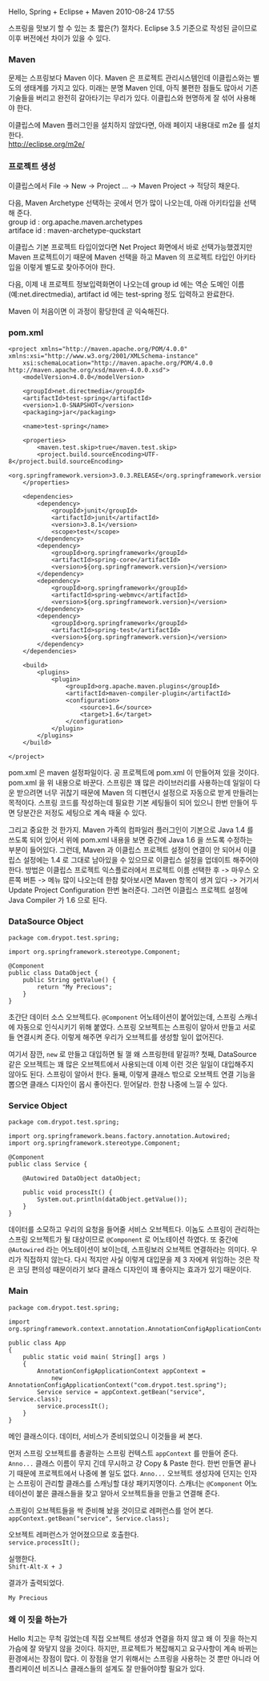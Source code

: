 Hello, Spring + Eclipse + Maven
2010-08-24 17:55

스프링을 맛보기 할 수 있는 초 짧은(?) 절차다.
Eclipse 3.5 기준으로 작성된 글이므로 이후 버전에선 차이가 있을 수 있다.

### Maven

문제는 스프링보다 Maven 이다.
Maven 은 프로젝트 관리시스템인데 이클립스와는 별도의 생태계를 가지고 있다.
미래는 분명 Maven 인데, 아직 불편한 점들도 많아서 기존 기술들을 버리고 완전히 갈아타기는 무리가 있다.
이클립스와 현명하게 잘 섞어 사용해야 한다.

이클립스에 Maven 플러그인을 설치하지 않았다면, 아래 페이지 내용대로 m2e 를 설치한다.  
http://eclipse.org/m2e/

### 프로젝트 생성

이클립스에서 File -> New -> Project ... -> Maven Project -> 적당히 채운다. 

다음, Maven Archetype 선택하는 곳에서 먼가 많이 나오는데, 아래 아키타입을 선택해 준다.  
group id : org.apache.maven.archetypes  
artiface id : maven-archetype-quckstart

이클립스 기본 프로젝트 타입이었다면 Net Project 화면에서 바로 선택가능했겠지만
Maven 프로젝트이기 때문에 Maven 선택을 하고
Maven 의 프로젝트 타입인 아키타입을 이렇게 별도로 찾아주어야 한다.

다음, 이제 내 프로젝트 정보입력화면이 나오는데
group id 에는 역순 도메인 이름 (예:net.directmedia),
artifact id 에는 test-spring 정도 입력하고 완료한다.

Maven 이 처음이면 이 과정이 황당한데 곧 익숙해진다.

### pom.xml

	<project xmlns="http://maven.apache.org/POM/4.0.0" xmlns:xsi="http://www.w3.org/2001/XMLSchema-instance"
		xsi:schemaLocation="http://maven.apache.org/POM/4.0.0 http://maven.apache.org/xsd/maven-4.0.0.xsd">
		<modelVersion>4.0.0</modelVersion>
	
		<groupId>net.directmedia</groupId>
		<artifactId>test-spring</artifactId>
		<version>1.0-SNAPSHOT</version>
		<packaging>jar</packaging>
	
		<name>test-spring</name>
	
		<properties>
			<maven.test.skip>true</maven.test.skip>
			<project.build.sourceEncoding>UTF-8</project.build.sourceEncoding>
			<org.springframework.version>3.0.3.RELEASE</org.springframework.version>
		</properties>
	
		<dependencies>
			<dependency>
				<groupId>junit</groupId>
				<artifactId>junit</artifactId>
				<version>3.8.1</version>
				<scope>test</scope>
			</dependency>
			<dependency>
				<groupId>org.springframework</groupId>
				<artifactId>spring-core</artifactId>
				<version>${org.springframework.version}</version>
			</dependency>
			<dependency>
				<groupId>org.springframework</groupId>
				<artifactId>spring-webmvc</artifactId>
				<version>${org.springframework.version}</version>
			</dependency>
			<dependency>
				<groupId>org.springframework</groupId>
				<artifactId>spring-test</artifactId>
				<version>${org.springframework.version}</version>
			</dependency>
		</dependencies>
	
		<build>
			<plugins>
				<plugin>
					<groupId>org.apache.maven.plugins</groupId>
					<artifactId>maven-compiler-plugin</artifactId>
					<configuration>
						<source>1.6</source>
						<target>1.6</target>
					</configuration>
				</plugin>
			</plugins>
		</build>
		
	</project>
	
pom.xml 은 maven 설정파일이다.
공 프로젝트에 pom.xml 이 만들어져 있을 것이다.
pom.xml 을 위 내용으로 바꾼다.
스프링은 꽤 많은 라이브러리를 사용하는데 일일이 다운 받으려면 너무 귀찮기 때문에
Maven 의 디펜던시 설정으로 자동으로 받게 만들려는 목적이다.
스프링 코드를 작성하는데 필요한 기본 세팅들이 되어 있으니
한번 만들어 두면 당분간은 저정도 세팅으로 계속 때울 수 있다.

그리고 중요한 것 한가지.
Maven 가족의 컴파일러 플러그인이 기본으로 Java 1.4 를 쓰도록 되어 있어서
위에 pom.xml 내용을 보면 중간에 Java 1.6 을 쓰도록 수정하는 부분이 들어있다.
그런데, Maven 과 이클립스 프로젝트 설정이 연결이 안 되어서
이클립스 설정에는 1.4 로 그대로 남아있을 수 있으므로
이클립스 설정을 업데이트 해주어야 한다.
방법은 이클립스 프로젝트 익스플로러에서 프로젝트 이름 선택한 후 -> 마우스 오른쪽 버튼 ->
메뉴 많이 나오는데 한참 찾아보시면 Maven 항목이 생겨 있다 ->
거기서 Update Project Configuration 한번 눌러준다.
그러면 이클립스 프로젝트 설정에 Java Compiler 가 1.6 으로 된다.


### DataSource Object

	package com.drypot.test.spring;
	
	import org.springframework.stereotype.Component;
	
	@Component
	public class DataObject {
		public String getValue() {
			return "My Precious";
		}
	}


초간단 데이터 소스 오브젝트다.
`@Component` 어노테이션이 붙어있는데, 스프링 스캐너에 자동으로 인식시키기 위해 붙였다.
스프링 오브젝트는 스프링이 알아서 만들고 서로들 연결시켜 준다.
이렇게 해주면 우리가 오브젝트를 생성할 일이 없어진다.

여기서 잠깐, `new` 로 만들고 대입하면 될 껄 왜 스프링한테 맡길까?
첫째, DataSource 같은 오브젝트는 꽤 많은 오브젝트에서 사용되는데
이제 이런 것은 일일이 대입해주지 않아도 된다. 스프링이 알아서 한다.
둘째, 이렇게 클래스 밖으로 오브젝트 연결 기능을 뽑으면 클래스 디자인이 몹시 좋아진다.
믿어달라. 한참 나중에 느낄 수 있다.

### Service Object

	package com.drypot.test.spring;
	
	import org.springframework.beans.factory.annotation.Autowired;
	import org.springframework.stereotype.Component;
	
	@Component
	public class Service {

		@Autowired DataObject dataObject;

		public void processIt() {
			System.out.println(dataObject.getValue());
		}
	}

데이터를 소모하고 우리의 요청을 들어줄 서비스 오브젝트다.
이놈도 스프링이 관리하는 스프링 오브젝트가 될 대상이므로 `@Component` 로 어노테이션 하였다.
또 중간에 `@Autowired` 라는 어노테이션이 보이는데, 스프링보러 오브젝트 연결하라는 의미다.
우리가 직접하지 않는다.
다시 적지만 사실 이렇게 대입문을 제 3 자에게 위임하는 것은 작은 코딩 편의성 때문이라기 보다
클래스 디자인이 꽤 좋아지는 효과가 있기 때문이다.


### Main

	package com.drypot.test.spring;
	
	import org.springframework.context.annotation.AnnotationConfigApplicationContext;
	
	public class App 
	{
		public static void main( String[] args )
		{
			AnnotationConfigApplicationContext appContext =
				new AnnotationConfigApplicationContext("com.drypot.test.spring");
			Service service = appContext.getBean("service", Service.class);
			service.processIt();
		}
	}
	
메인 클래스이다. 데이터, 서비스가 준비되었으니 이것들을 써 본다.

먼저 스프링 오브젝트를 총괄하는 스프링 컨텍스트 `appContext` 를 만들어 준다.
`Anno...` 클래스 이름이 무지 긴데 무시하고 걍 Copy & Paste 한다.
한번 만들면 끝나기 때문에 프로젝트에서 나중에 볼 일도 없다.
`Anno...` 오브젝트 생성자에 던지는 인자는 스프링이 관리할 클래스를 스캐닝할 대상 패키지명이다.
스캐너는 `@Component` 어노테이션이 붙은 클래스들을 찾고 알아서 오브젝트들을 만들고 연결해 준다.

스프링이 오브젝트들을 싹 준비해 놨을 것이므로 레퍼런스를 얻어 본다.  
`appContext.getBean("service", Service.class);`

오브젝트 레퍼런스가 얻어졌으므로 호출한다.  
`service.processIt();`

실행한다.  
`Shift-Alt-X + J`

결과가 출력되었다.

	My Precious


### 왜 이 짓을 하는가

Hello 치고는 무척 길었는데 직접 오브젝트 생성과 연결을 하지 않고 왜 이 짓을 하는지 가슴에 잘 와닿지 않을 것이다.
하지만, 프로젝트가 복잡해지고 요구사항이 계속 바뀌는 환경에서는 장점이 많다.
이 장점을 얻기 위해서는 스프링을 사용하는 것 뿐만 아니라  어플리케이션 비즈니스 클래스들의 설계도 잘 만들어야할 필요가 있다.